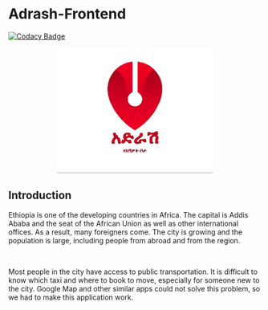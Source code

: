 # Adrash-Frontend

[![Codacy Badge](https://api.codacy.com/project/badge/Grade/6aca016d0d3f41e68c888567bd67dfd9)](https://app.codacy.com/gh/BuildForSDGCohort2/Adrash-Frontend?utm_source=github.com&utm_medium=referral&utm_content=BuildForSDGCohort2/Adrash-Frontend&utm_campaign=Badge_Grade_Dashboard)

<p align="center">
    <a href="#" target="_blank"><img height="250" src="./assets/logo.png" alt="Adrash Logo"></a>
</p>

## Introduction

<p>
Ethiopia is one of the developing countries in Africa. The capital is Addis Ababa and the seat of the African Union as well as other international offices. As a result, many foreigners come. The city is growing and the population is large, including people from abroad and from the region.
</p>
<br/>
<p>
Most people in the city have access to public transportation. It is difficult to know which taxi and where to book to move, especially for someone new to the city. Google Map and other similar apps could not solve this problem, so we had to make this application work.
</p>
<br/>
